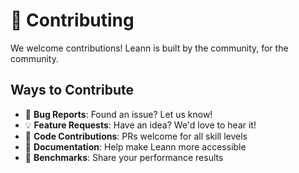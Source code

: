 # 🤝 Contributing

We welcome contributions! Leann is built by the community, for the community.

## Ways to Contribute

- 🐛 **Bug Reports**: Found an issue? Let us know!
- 💡 **Feature Requests**: Have an idea? We'd love to hear it!
- 🔧 **Code Contributions**: PRs welcome for all skill levels
- 📖 **Documentation**: Help make Leann more accessible
- 🧪 **Benchmarks**: Share your performance results 